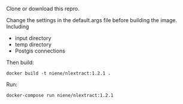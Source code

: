 Clone or download this repro. 

Change the settings in the default.args file before building the image.
Including 
  - input directory
  - temp directory 
  - Postgis connections

Then build: 

    docker build -t niene/nlextract:1.2.1 . 
  
Run: 

    docker-compose run niene/nlextract:1.2.1 
  
